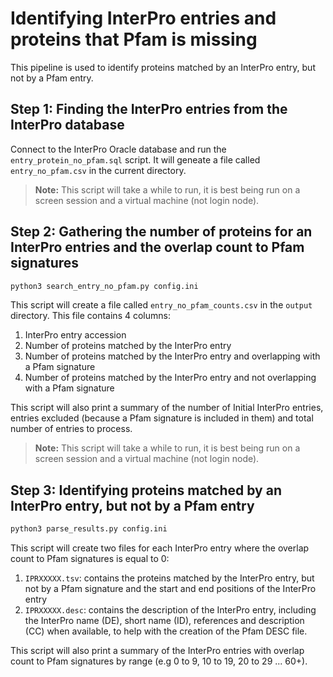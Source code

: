 # Identifying InterPro entries and proteins that Pfam is missing

This pipeline is used to identify proteins matched by an InterPro entry, but not by a Pfam entry.

## Step 1: Finding the InterPro entries from the InterPro database

Connect to the InterPro Oracle database and run the `entry_protein_no_pfam.sql` script. It will geneate a file called `entry_no_pfam.csv` in the current directory.

> **Note:** This script will take a while to run, it is best being run on a screen session and a virtual machine (not login node).

## Step 2: Gathering the number of proteins for an InterPro entries and the overlap count to Pfam signatures

```bash
python3 search_entry_no_pfam.py config.ini
```

This script will create a file called `entry_no_pfam_counts.csv` in the `output` directory.
This file contains 4 columns:

1. InterPro entry accession
2. Number of proteins matched by the InterPro entry
3. Number of proteins matched by the InterPro entry and overlapping with a Pfam signature
4. Number of proteins matched by the InterPro entry and not overlapping with a Pfam signature

This script will also print a summary of the number of Initial InterPro entries, entries excluded (because a Pfam signature is included in them) and total number of entries to process.

> **Note:** This script will take a while to run, it is best being run on a screen session and a virtual machine (not login node).

## Step 3: Identifying proteins matched by an InterPro entry, but not by a Pfam entry

```bash
python3 parse_results.py config.ini
```

This script will create two files for each InterPro entry where the overlap count to Pfam signatures is equal to 0:

1. `IPRXXXXX.tsv`: contains the proteins matched by the InterPro entry, but not by a Pfam signature and the start and end positions of the InterPro entry
2. `IPRXXXXX.desc`: contains the description of the InterPro entry, including the InterPro name (DE), short name (ID), references and description (CC) when available, to help with the creation of the Pfam DESC file.

This script will also print a summary of the InterPro entries with overlap count to Pfam signatures by range (e.g 0 to 9, 10 to 19, 20 to 29 ... 60+).